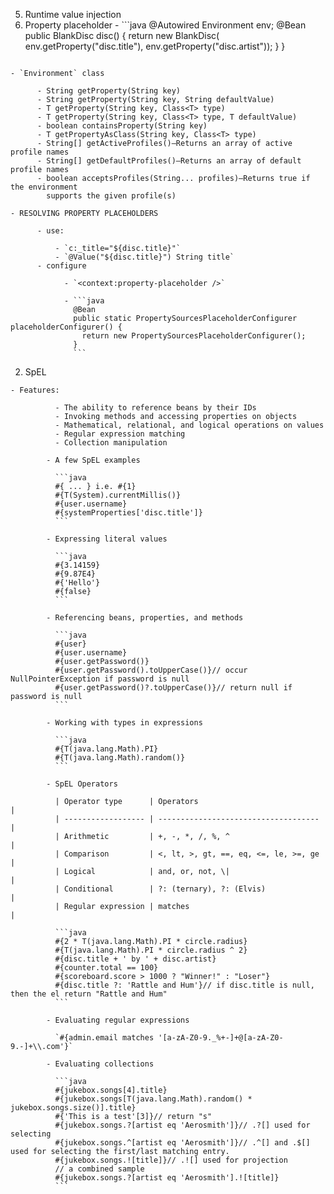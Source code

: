5. Runtime value injection
  1. Property placeholder
    - ```java
      @Autowired
      Environment env;
      @Bean
      public BlankDisc disc() {
        return new BlankDisc(
          env.getProperty("disc.title"),
          env.getProperty("disc.artist"));
        }
      }
      ```
    - `Environment` class
  
          - String getProperty(String key)
          - String getProperty(String key, String defaultValue)
          - T getProperty(String key, Class<T> type)
          - T getProperty(String key, Class<T> type, T defaultValue)
          - boolean containsProperty(String key)
          - T getPropertyAsClass(String key, Class<T> type)
          - String[] getActiveProfiles()—Returns an array of active profile names
          - String[] getDefaultProfiles()—Returns an array of default profile names
          - boolean acceptsProfiles(String... profiles)—Returns true if the environment
            supports the given profile(s)

    - RESOLVING PROPERTY PLACEHOLDERS

          - use:
  
              - `c:_title="${disc.title}"`
              - `@Value("${disc.title}") String title`
          - configure

                - `<context:property-placeholder />`

                - ```java
                  @Bean
                  public static PropertySourcesPlaceholderConfigurer placeholderConfigurer() {
                    return new PropertySourcesPlaceholderConfigurer();
                  }
                  ```

  2. SpEL

    - Features:

              - The ability to reference beans by their IDs
              - Invoking methods and accessing properties on objects
              - Mathematical, relational, and logical operations on values
              - Regular expression matching
              - Collection manipulation

            - A few SpEL examples

              ```java
              #{ ... } i.e. #{1}
              #{T(System).currentMillis()}
              #{user.username}
              #{systemProperties['disc.title']}
              ```

            - Expressing literal values

              ```java
              #{3.14159}
              #{9.87E4}
              #{'Hello'}
              #{false}
              ```

            - Referencing beans, properties, and methods

              ```java
              #{user}
              #{user.username}
              #{user.getPassword()}
              #{user.getPassword().toUpperCase()}// occur NullPointerException if password is null
              #{user.getPassword()?.toUpperCase()}// return null if password is null
              ```

            - Working with types in expressions

              ```java
              #{T(java.lang.Math).PI}
              #{T(java.lang.Math).random()}
              ```

            - SpEL Operators

              | Operator type      | Operators                            |
              | ------------------ | ------------------------------------ |
              | Arithmetic         | +, -, *, /, %, ^                     |
              | Comparison         | <, lt, >, gt, ==, eq, <=, le, >=, ge |
              | Logical            | and, or, not, \|                     |
              | Conditional        | ?: (ternary), ?: (Elvis)             |
              | Regular expression | matches                              |

              ```java
              #{2 * T(java.lang.Math).PI * circle.radius}
              #{T(java.lang.Math).PI * circle.radius ^ 2}
              #{disc.title + ' by ' + disc.artist}
              #{counter.total == 100}
              #{scoreboard.score > 1000 ? "Winner!" : "Loser"}
              #{disc.title ?: 'Rattle and Hum'}// if disc.title is null, then the el return "Rattle and Hum"
              ```

            - Evaluating regular expressions

              `#{admin.email matches '[a-zA-Z0-9._%+-]+@[a-zA-Z0-9.-]+\\.com'}`

            - Evaluating collections

              ```java
              #{jukebox.songs[4].title}
              #{jukebox.songs[T(java.lang.Math).random() * jukebox.songs.size()].title}
              #{'This is a test'[3]}// return "s"
              #{jukebox.songs.?[artist eq 'Aerosmith']}// .?[] used for selecting
              #{jukebox.songs.^[artist eq 'Aerosmith']}// .^[] and .$[] used for selecting the first/last matching entry.
              #{jukebox.songs.![title]}// .![] used for projection
              // a combined sample
              #{jukebox.songs.?[artist eq 'Aerosmith'].![title]}
              ```
